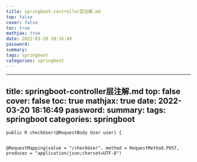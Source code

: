 ```yaml
---
title: springboot-controller层注解.md
top: false
cover: false
toc: true
mathjax: true
date: 2022-03-20 18:16:49
password:
summary:
tags: springboot
categories: springboot
---
```

---
title: springboot-controller层注解.md
top: false
cover: false
toc: true
mathjax: true
date: 2022-03-20 18:16:49
password:
summary:
tags: springboot
categories: springboot
---

    public R checkUser(@RequestBody User user) {


    @RequestMapping(value = "/checkUser", method = RequestMethod.POST, produces = "application/json;charset=UTF-8")


